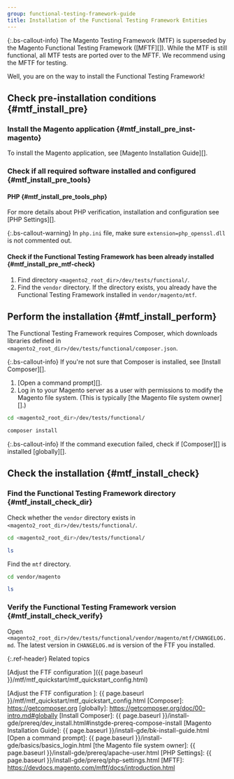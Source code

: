 ```yaml
---
group: functional-testing-framework-guide
title: Installation of the Functional Testing Framework Entities
---
```


 {:.bs-callout-info}
The Magento Testing Framework (MTF) is superseded by the Magento Functional Testing Framework ([MFTF][]).
While the MTF is still functional, all MTF tests are ported over to the MFTF. We recommend using the MFTF for testing.

Well, you are on the way to install the Functional Testing Framework!

## Check pre-installation conditions {#mtf_install_pre}

### Install the Magento application {#mtf_install_pre_inst-magento}

To install the Magento application, see [Magento Installation Guide][].

### Check if all required software installed and configured {#mtf_install_pre_tools}

#### PHP {#mtf_install_pre_tools_php}

For more details about PHP verification, installation and configuration see [PHP Settings][].

  {:.bs-callout-warning}
In `php.ini` file, make sure `extension=php_openssl.dll` is not commented out.

#### Check if the Functional Testing Framework has been already installed {#mtf_install_pre_mtf-check}

1. Find directory `<magento2_root_dir>/dev/tests/functional/`.
1. Find the `vendor` directory. If the directory exists, you already have the Functional Testing Framework installed in `vendor/magento/mtf`.

## Perform the installation {#mtf_install_perform}

The Functional Testing Framework requires Composer, which downloads libraries defined in `<magento2_root_dir>/dev/tests/functional/composer.json`.

 {:.bs-callout-info}
If you're not sure that Composer is installed, see [Install Composer][].

1. [Open a command prompt][].
1. Log in to your Magento server as a user with permissions to modify the Magento file system. (This is typically [the Magento file system owner][].)

```bash
cd <magento2_root_dir>/dev/tests/functional/
```

```bash
composer install
```

 {:.bs-callout-info}
If the command execution failed, check if [Composer][] is installed [globally][].

## Check the installation {#mtf_install_check}

### Find the Functional Testing Framework directory {#mtf_install_check_dir}

Check whether the `vendor` directory exists in `<magento2_root_dir>/dev/tests/functional/`.

```bash
cd <magento2_root_dir>/dev/tests/functional/
```

```bash
ls
```

Find the `mtf` directory.

```bash
cd vendor/magento
```

```bash
ls
```

### Verify the Functional Testing Framework version {#mtf_install_check_verify}

Open `<magento2_root_dir>/dev/tests/functional/vendor/magento/mtf/CHANGELOG.md`.
The latest version in `CHANGELOG.md` is version of the FTF you installed.

{:.ref-header}
Related topics

[Adjust the FTF configuration ]({{ page.baseurl }}/mtf/mtf_quickstart/mtf_quickstart_config.html)

<!-- Link defifnitions -->

[Adjust the FTF configuration ]: {{ page.baseurl }}/mtf/mtf_quickstart/mtf_quickstart_config.html
[Composer]: https://getcomposer.org
[globally]: https://getcomposer.org/doc/00-intro.md#globally
[Install Composer]: {{ page.baseurl }}/install-gde/prereq/dev_install.html#instgde-prereq-compose-install
[Magento Installation Guide]: {{ page.baseurl }}/install-gde/bk-install-guide.html
[Open a command prompt]: {{ page.baseurl }}/install-gde/basics/basics_login.html
[the Magento file system owner]: {{ page.baseurl }}/install-gde/prereq/apache-user.html
[PHP Settings]: {{ page.baseurl }}/install-gde/prereq/php-settings.html
[MFTF]: https://devdocs.magento.com/mftf/docs/introduction.html
